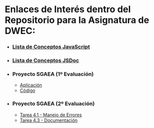 # Enlaces de Interés dentro del Repositorio para la Asignatura de DWEC:

- ### [Lista de Conceptos JavaScript](LISTA%20DE%20CONCEPTOS%20JAVASCRIPT.md)
- ### [Lista de Conceptos JSDoc](LISTA%20DE%20CONCEPTOS%20JSDOC.md)
- ### Proyecto SGAEA (1º Evaluación)
    - [Aplicación](https://aloncraftmc.github.io/DWEC_VIEW_HernandezRobles_Alonso/SGAEA/Original%20(1%C2%AA%20Evaluaci%C3%B3n)/index.html)
    - [Código](SGAEA/Original%20(1ª%20Evaluación)/script.js)
- ### Proyecto SGAEA (2º Evaluación)
    - [Tarea 4.1 - Manejo de Errores](SGAEA/Tarea_4_1/script.js)
    - [Tarea 4.3 - Documentación](SGAEA/Tarea_4_3/docs/index.html)